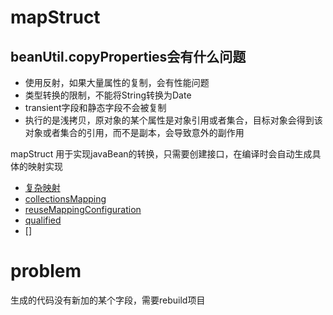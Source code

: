 # mapStruct 

## beanUtil.copyProperties会有什么问题

- 使用反射，如果大量属性的复制，会有性能问题
- 类型转换的限制，不能将String转换为Date
- transient字段和静态字段不会被复制
- 执行的是浅拷贝，原对象的某个属性是对象引用或者集合，目标对象会得到该对象或者集合的引用，而不是副本，会导致意外的副作用

mapStruct 用于实现javaBean的转换，只需要创建接口，在编译时会自动生成具体的映射实现





- [复杂映射](complexMapping.md) 
- [collectionsMapping](./collectionsMapping.md)
- [reuseMappingConfiguration](./reuseMappingConfiguration.md)
- [qualified](./qualifiedBy.md) 
- [] 

# problem 

生成的代码没有新加的某个字段，需要rebuild项目
